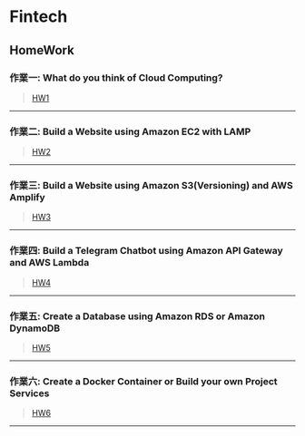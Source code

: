# Fintech
## HomeWork
### 作業一: What do you think of Cloud Computing?
> [HW1](https://github.com/yan-hao-yu/Fintech/tree/main/HW1) 
----
### 作業二: Build a Website using Amazon EC2 with LAMP
> [HW2](https://www.youtube.com/watch?v=KIUzrSkLqcA&ab_channel=%E6%A5%8A%E7%9A%93%E5%AE%87)
----
### 作業三: Build a Website using Amazon S3(Versioning) and AWS Amplify
> [HW3](#)
----
### 作業四: Build a Telegram Chatbot using Amazon API Gateway and AWS Lambda
> [HW4](#)
----
### 作業五: Create a Database using Amazon RDS or Amazon DynamoDB
> [HW5](#)
----
### 作業六: Create a Docker Container or Build your own Project Services
> [HW6](#)
----
